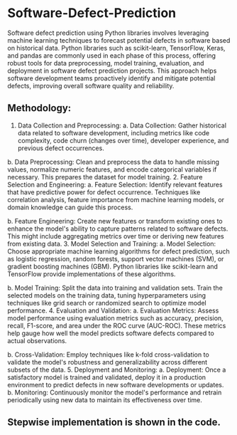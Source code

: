 # Software-Defect-Prediction
Software defect prediction using Python libraries involves leveraging machine learning techniques to forecast potential defects in software based on historical data. Python libraries such as scikit-learn, TensorFlow, Keras, and pandas are commonly used in each phase of this process, offering robust tools for data preprocessing, model training, evaluation, and deployment in software defect prediction projects. This approach helps software development teams proactively identify and mitigate potential defects, improving overall software quality and reliability.

## Methodology:

1.	Data Collection and Preprocessing:
  a.	Data Collection: Gather historical data related to software development, including metrics like code complexity, code churn (changes over time), developer experience, and previous defect occurrences.

b.	Data Preprocessing: Clean and preprocess the data to handle missing values, normalize numeric features, and encode categorical variables if necessary. This prepares the dataset for model training.
2.	Feature Selection and Engineering:
  a.	Feature Selection: Identify relevant features that have predictive power for defect occurrence. Techniques like correlation       analysis, feature importance from machine learning models, or domain knowledge can guide this process.
  
  b.	Feature Engineering: Create new features or transform existing ones to enhance the model's ability to capture patterns related to software defects. This might include aggregating metrics over time or deriving new features from existing data.
3.	Model Selection and Training:
  a.	Model Selection: Choose appropriate machine learning algorithms for defect prediction, such as logistic regression, random forests, support vector machines (SVM), or gradient boosting machines (GBM). Python libraries like scikit-learn and TensorFlow provide           implementations of these algorithms.
  
  b.	Model Training: Split the data into training and validation sets. Train the selected models on the training data, tuning hyperparameters using techniques like grid search or randomized search to optimize model performance.
4.	Evaluation and Validation:
  a.	Evaluation Metrics: Assess model performance using evaluation metrics such as accuracy, precision, recall, F1-score, and area under the ROC curve (AUC-ROC). These metrics help gauge how well the model predicts software defects compared to actual observations.
  
  b.	Cross-Validation: Employ techniques like k-fold cross-validation to validate the model's robustness and generalizability across different subsets of the data.
5.	Deployment and Monitoring:
  a.	Deployment: Once a satisfactory model is trained and validated, deploy it in a production environment to predict defects in new software developments or updates.
  b.	Monitoring: Continuously monitor the model's performance and retrain periodically using new data to maintain its effectiveness over time.

## Stepwise implementation is shown in the code.
